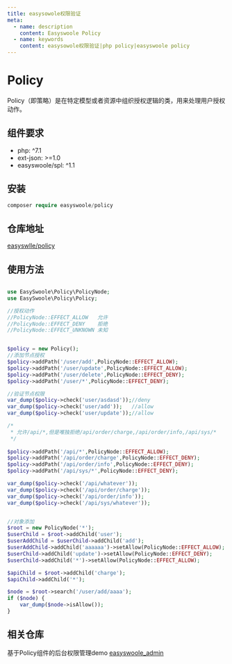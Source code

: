 ```yaml
---
title: easysowole权限验证
meta:
  - name: description
    content: Easyswoole Policy
  - name: keywords
    content: easysowole权限验证|php policy|easyswoole policy
---
```


# Policy

Policy（即策略）是在特定模型或者资源中组织授权逻辑的类，用来处理用户授权动作。

## 组件要求
- php: ^7.1
- ext-json: >=1.0
- easyswoole/spl: ^1.1

## 安装
```php
composer require easyswoole/policy
```

## 仓库地址

[easyswlle/policy](https://github.com/easy-swoole/policy)

## 使用方法

```php

use EasySwoole\Policy\PolicyNode;
use EasySwoole\Policy\Policy;

//授权动作
//PolicyNode::EFFECT_ALLOW   允许
//PolicyNode::EFFECT_DENY    拒绝
//PolicyNode::EFFECT_UNKNOWN 未知


$policy = new Policy();
//添加节点授权   
$policy->addPath('/user/add',PolicyNode::EFFECT_ALLOW);
$policy->addPath('/user/update',PolicyNode::EFFECT_ALLOW);
$policy->addPath('/user/delete',PolicyNode::EFFECT_DENY);
$policy->addPath('/user/*',PolicyNode::EFFECT_DENY);

//验证节点权限
var_dump($policy->check('user/asdasd'));//deny
var_dump($policy->check('user/add'));   //allow
var_dump($policy->check('user/update'));//allow

/*
 * 允许/api/*,但是唯独拒绝/api/order/charge,/api/order/info,/api/sys/*
 */
 
$policy->addPath('/api/*',PolicyNode::EFFECT_ALLOW);
$policy->addPath('/api/order/charge',PolicyNode::EFFECT_DENY);
$policy->addPath('/api/order/info',PolicyNode::EFFECT_DENY);
$policy->addPath('/api/sys/*',PolicyNode::EFFECT_DENY);

var_dump($policy->check('/api/whatever'));
var_dump($policy->check('/api/order/charge'));
var_dump($policy->check('/api/order/info'));
var_dump($policy->check('/api/sys/whatever'));


//对象添加
$root = new PolicyNode('*');
$userChild = $root->addChild('user');
$userAddChild = $userChild->addChild('add');
$userAddChild->addChild('aaaaaa')->setAllow(PolicyNode::EFFECT_ALLOW);
$userChild->addChild('update')->setAllow(PolicyNode::EFFECT_DENY);
$userChild->addChild('*')->setAllow(PolicyNode::EFFECT_ALLOW);

$apiChild = $root->addChild('charge');
$apiChild->addChild('*');

$node = $root->search('/user/add/aaaa');
if ($node) {
    var_dump($node->isAllow());
}

```

## 相关仓库

基于Policy组件的后台权限管理demo [easyswoole_admin](https://github.com/xuanyanwow/easyswoole_admin)